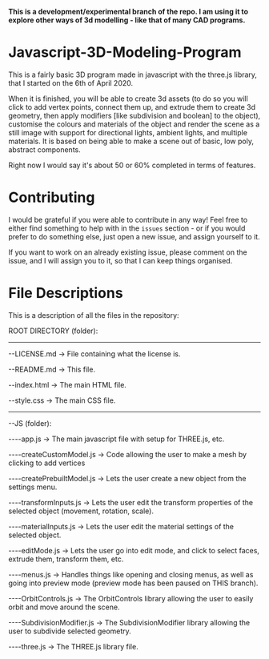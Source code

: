 **This is a development/experimental branch of the repo. I am using it to explore other ways of 3d modelling - like that of many CAD programs.**

# Javascript-3D-Modeling-Program
This is a fairly basic 3D program made in javascript with the three.js library, that I started on the 6th of April 2020.

When it is finished, you will be able to create 3d assets (to do so you will click to add vertex points, connect them up, and extrude them to create 3d geometry, then apply modifiers [like subdivision and boolean] to the object), customise the colours and materials of the object and render the scene as a still image with support for directional lights, ambient lights, and multiple materials.
It is based on being able to make a scene out of basic, low poly, abstract components.

Right now I would say it's about 50 or 60% completed in terms of features.

# Contributing
I would be grateful if you were able to contribute in any way! Feel free to either find something to help with in the `issues` section - or if you would prefer to do something else, just open a new issue, and assign yourself to it.

If you want to work on an already existing issue, please comment on the issue, and I will assign you to it, so that I can keep things organised.

# File Descriptions
This is a description of all the files in the repository:

ROOT DIRECTORY (folder):

--- --- --- --- --- ---

--LICENSE.md -> File containing what the license is.

--README.md -> This file.

--index.html -> The main HTML file.

--style.css -> The main CSS file.

--- --- --- --- --- ---
 
--JS (folder):

----app.js -> The main javascript file with setup for THREE.js, etc.

----createCustomModel.js -> Code allowing the user to make a mesh by clicking to add vertices

----createPrebuiltModel.js -> Lets the user create a new object from the settings menu.

----transformInputs.js -> Lets the user edit the transform properties of the selected object (movement, rotation, scale).

----materialInputs.js -> Lets the user edit the material settings of the selected object.

----editMode.js -> Lets the user go into edit mode, and click to select faces, extrude them, transform them, etc.

----menus.js -> Handles things like opening and closing menus, as well as going into preview mode (preview mode has been paused on THIS branch).

----OrbitControls.js -> The OrbitControls library allowing the user to easily orbit and move around the scene.

----SubdivisionModifier.js -> The SubdivisionModifier library allowing the user to subdivide selected geometry.

----three.js -> The THREE.js library file.
